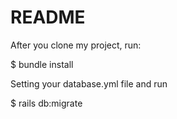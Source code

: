 # README

After you clone my project, run:

$ bundle install

Setting your database.yml file and run

$ rails db:migrate
